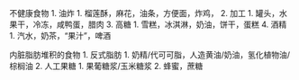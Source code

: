 不健康食物
	1. 油炸
		1. 榴莲酥，麻花，油条，方便面，炸鸡，
	2. 加工
		1. 罐头，水果干，冷冻，咸鸭蛋，腊肉
	3. 高糖
		1. 雪糕，冰淇淋，奶油，饼干，蛋糕
	4. 酒精
		1. 汽水，奶茶，“果汁”，啤酒

内脏脂肪堆积的食物
	1. 反式脂肪
		1. 奶精/代可可脂，人造黄油/奶油，氢化植物油/棕榈油
	2. 人工果糖
		1. 果葡糖浆/玉米糖浆
		2. 蜂蜜，蔗糖